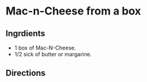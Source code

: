 
# Mac-n-Cheese from a box

## Ingrdients

- 1 box of Mac-N-Cheese.
- 1/2 sick of butter or margarine.

## Directions